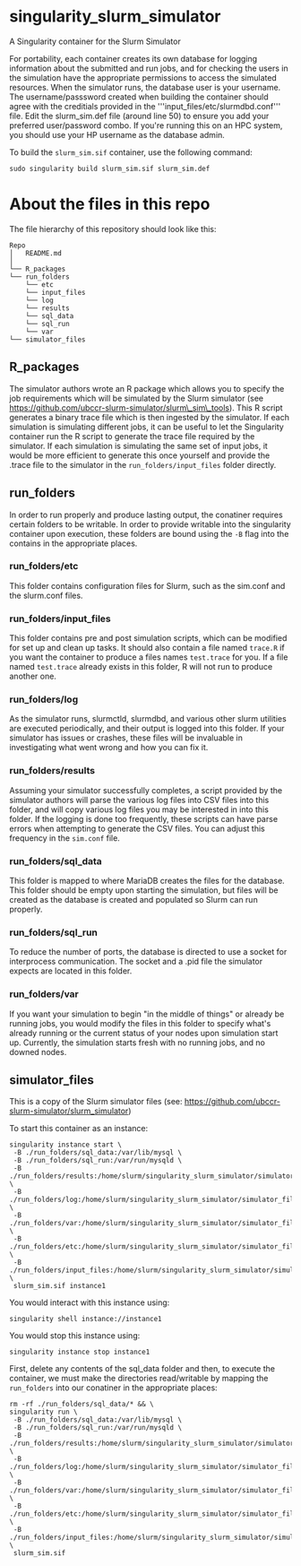 # singularity_slurm_simulator
A Singularity container for the Slurm Simulator

For portability, each container creates its own database for logging information about the submitted and run jobs, and for checking the users in the simulation have the appropriate permissions to access the simulated resources.  When the simulator runs, the database user is your username.  The username/passsword created when building the container should agree with the creditials provided in the '''input_files/etc/slurmdbd.conf''' file.  Edit the slurm_sim.def file (around line 50) to ensure you add your preferred user/password combo.  If you're running this on an HPC system, you should use your HP username as the database admin.

To build the `slurm_sim.sif` container, use the following command:
```
sudo singularity build slurm_sim.sif slurm_sim.def
```
# About the files in this repo
The file hierarchy of this repository should look like this:
```
Repo
│   README.md
│   
└── R_packages
└── run_folders
    └── etc
    └── input_files
    └── log
    └── results
    └── sql_data
    └── sql_run
    └── var
└── simulator_files
```
## R\_packages
The simulator authors wrote an R package which allows you to specify the job requirements which will be simulated by the Slurm simulator (see https://github.com/ubccr-slurm-simulator/slurm\_sim\_tools).  This R script generates a binary trace file which is then ingested by the simulator.  If each simulation is simulating different jobs, it can be useful to let the Singularity container run the R script to generate the trace file required by the simulator.  If each simulation is simulating the same set of input jobs, it would be more efficient to generate this once yourself and provide the .trace file to the simulator in the `run_folders/input_files` folder directly.

## run\_folders
In order to run properly and produce lasting output, the conatiner requires certain folders to be writable. In order to provide writable into the singularity container upon execution, these folders are bound using the `-B` flag into the contains in the appropriate places.

###  run\_folders/etc
This folder contains configuration files for Slurm, such as the sim.conf and the slurm.conf files.

### run\_folders/input\_files
This folder contains pre and post simulation scripts, which can be modified for set up and clean up tasks.  It should also contain a file named `trace.R` if you want the container to produce a files names `test.trace` for you.  If a file named `test.trace` already exists in this folder, R will not run to produce another one.

### run\_folders/log
As the simulator runs, slurmctld, slurmdbd, and various other slurm utilities are executed periodically, and their output is logged into this folder.  If your simulator has issues or crashes, these files will be invaluable in investigating what went wrong and how you can fix it.

### run\_folders/results
Assuming your simulator successfully completes, a script provided by the simulator authors will parse the various log files into CSV files into this folder, and will copy various log files you may be interested in into this folder.  If the logging is done too frequently, these scripts can have parse errors when attempting to generate the CSV files.  You can adjust this frequency in the `sim.conf` file.

### run\_folders/sql\_data
This folder is mapped to where MariaDB creates the files for the database.  This folder should be empty upon starting the simulation, but files will be created as the database is created and populated so Slurm can run properly.

### run\_folders/sql\_run
To reduce the number of ports, the database is directed to use a socket for interprocess communication.  The socket and a .pid file the simulator expects are located in this folder.

### run\_folders/var
If you want your simulation to begin "in the middle of things" or already be running jobs, you would modify the files in this folder to specify what's already running or the current status of your nodes upon simulation start up.  Currently, the simulation starts fresh with no running jobs, and no downed nodes.

## simulator\_files
This is a copy of the Slurm simulator files (see: https://github.com/ubccr-slurm-simulator/slurm_simulator)

To start this container as an instance:
```
singularity instance start \
 -B ./run_folders/sql_data:/var/lib/mysql \
 -B ./run_folders/sql_run:/var/run/mysqld \
 -B ./run_folders/results:/home/slurm/singularity_slurm_simulator/simulator_files/slurm_sim_ws/sim/micro/baseline/results \
 -B ./run_folders/log:/home/slurm/singularity_slurm_simulator/simulator_files/slurm_sim_ws/sim/micro/baseline/log \
 -B ./run_folders/var:/home/slurm/singularity_slurm_simulator/simulator_files/slurm_sim_ws/sim/micro/baseline/var \
 -B ./run_folders/etc:/home/slurm/singularity_slurm_simulator/simulator_files/slurm_sim_ws/sim/micro/baseline/etc \
 -B ./run_folders/input_files:/home/slurm/singularity_slurm_simulator/simulator_files/slurm_sim_ws/sim/micro/baseline/input_files \
 slurm_sim.sif instance1
```
You would interact with this instance using:
```
singularity shell instance://instance1
```

You would stop this instance using:
```
singularity instance stop instance1
```

First, delete any contents of the sql_data folder and then, to execute the container, we must make the directories read/writable by mapping the `run_folders` into our conatiner in the appropriate places: 
```
rm -rf ./run_folders/sql_data/* && \
singularity run \
 -B ./run_folders/sql_data:/var/lib/mysql \
 -B ./run_folders/sql_run:/var/run/mysqld \
 -B ./run_folders/results:/home/slurm/singularity_slurm_simulator/simulator_files/slurm_sim_ws/sim/micro/baseline/results \
 -B ./run_folders/log:/home/slurm/singularity_slurm_simulator/simulator_files/slurm_sim_ws/sim/micro/baseline/log \
 -B ./run_folders/var:/home/slurm/singularity_slurm_simulator/simulator_files/slurm_sim_ws/sim/micro/baseline/var \
 -B ./run_folders/etc:/home/slurm/singularity_slurm_simulator/simulator_files/slurm_sim_ws/sim/micro/baseline/etc \
 -B ./run_folders/input_files:/home/slurm/singularity_slurm_simulator/simulator_files/slurm_sim_ws/sim/micro/baseline/input_files \
 slurm_sim.sif 
```

